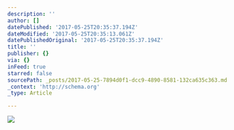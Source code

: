 ```yaml
---
description: ''
author: []
datePublished: '2017-05-25T20:35:37.194Z'
dateModified: '2017-05-25T20:35:13.061Z'
datePublishedOriginal: '2017-05-25T20:35:37.194Z'
title: ''
publisher: {}
via: {}
inFeed: true
starred: false
sourcePath: _posts/2017-05-25-7894d0f1-dcc9-4890-8581-132ca635c363.md
_context: 'http://schema.org'
_type: Article

---
```

![](https://the-grid-user-content.s3-us-west-2.amazonaws.com/5fd7da68-1a73-4336-81cf-dd01fba2429a.jpg)